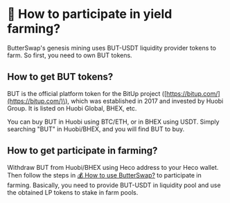 # 💸 How to participate in yield farming?

ButterSwap's genesis mining uses BUT-USDT liquidity provider tokens to farm. So first, you need to own BUT tokens.

## How to get BUT tokens?

BUT is the official platform token for the BitUp project \([https://bitup.com/](https://bitup.com/)\), which was established in 2017 and invested by Huobi Group. It is listed on Huobi Global, BHEX, etc.

You can buy BUT in Huobi using BTC/ETH, or in BHEX using USDT. Simply searching "BUT" in Huobi/BHEX, and you will find BUT to buy.

## How to get participate in farming?

Withdraw BUT from Huobi/BHEX using Heco address to your Heco wallet. Then follow the steps in [💰 How to use ButterSwap?](how-to-use-butterswap.md) to participate in farming. Basically, you need to provide BUT-USDT in liquidity pool and use the obtained LP tokens to stake in farm pools.



